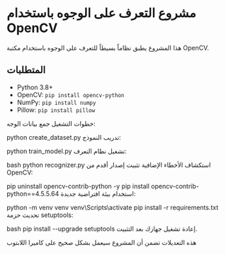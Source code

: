 # مشروع التعرف على الوجوه باستخدام OpenCV

هذا المشروع يطبق نظاماً بسيطاً للتعرف على الوجوه باستخدام مكتبة OpenCV.

## المتطلبات
- Python 3.8+
- OpenCV: `pip install opencv-python`
- NumPy: `pip install numpy`
- Pillow: `pip install pillow`

خطوات التشغيل
جمع بيانات الوجه:


python create_dataset.py
تدريب النموذج:


python train_model.py
تشغيل نظام التعرف:

bash
python recognizer.py
استكشاف الأخطاء الإضافية
تثبيت إصدار أقدم من OpenCV:


pip uninstall opencv-contrib-python -y
pip install opencv-contrib-python==4.5.5.64
استخدام بيئة افتراضية جديدة:


python -m venv venv
venv\Scripts\activate
pip install -r requirements.txt
تحديث حزمة setuptools:

bash
pip install --upgrade setuptools
إعادة تشغيل جهازك بعد التثبيت.

هذه التعديلات تضمن أن المشروع سيعمل بشكل صحيح على كاميرا اللابتوب 

